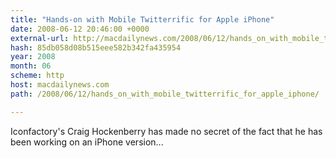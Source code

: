 ```yaml
---
title: "Hands-on with Mobile Twitterrific for Apple iPhone"
date: 2008-06-12 20:46:00 +0000
external-url: http://macdailynews.com/2008/06/12/hands_on_with_mobile_twitterrific_for_apple_iphone/
hash: 85db058d08b515eee582b342fa435954
year: 2008
month: 06
scheme: http
host: macdailynews.com
path: /2008/06/12/hands_on_with_mobile_twitterrific_for_apple_iphone/

---
```


Iconfactory's Craig Hockenberry has made no secret of the fact that he has been working on an iPhone version...
